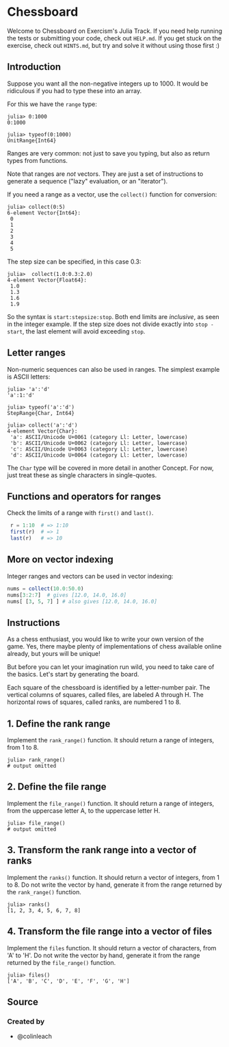 # Chessboard

Welcome to Chessboard on Exercism's Julia Track.
If you need help running the tests or submitting your code, check out `HELP.md`.
If you get stuck on the exercise, check out `HINTS.md`, but try and solve it without using those first :)

## Introduction

Suppose you want all the non-negative integers up to 1000.
It would be ridiculous if you had to type these into an array.

For this we have the `range` type:

```julia-repl
julia> 0:1000
0:1000

julia> typeof(0:1000)
UnitRange{Int64}
```

Ranges are very common: not just to save you typing, but also as return types from functions.

Note that ranges are _not_ vectors.
They are just a set of instructions to generate a sequence ("lazy" evaluation, or an "iterator").

If you need a range as a vector, use the `collect()` function for conversion:

```julia-repl
julia> collect(0:5)
6-element Vector{Int64}:
 0
 1
 2
 3
 4
 5
```

The step size can be specified, in this case 0.3:

```julia-repl
julia>  collect(1.0:0.3:2.0)
4-element Vector{Float64}:
 1.0
 1.3
 1.6
 1.9
```

So the syntax is `start:stepsize:stop`.
Both end limits are _inclusive_, as seen in the integer example.
If the step size does not divide exactly into `stop - start`, the last element will avoid exceeding `stop`.

## Letter ranges

Non-numeric sequences can also be used in ranges.
The simplest example is ASCII letters:

```julia-repl
julia> 'a':'d'
'a':1:'d'

julia> typeof('a':'d')
StepRange{Char, Int64}

julia> collect('a':'d')
4-element Vector{Char}:
 'a': ASCII/Unicode U+0061 (category Ll: Letter, lowercase)
 'b': ASCII/Unicode U+0062 (category Ll: Letter, lowercase)
 'c': ASCII/Unicode U+0063 (category Ll: Letter, lowercase)
 'd': ASCII/Unicode U+0064 (category Ll: Letter, lowercase)
```

The `Char` type will be covered in more detail in another Concept.
For now, just treat these as single characters in single-quotes.

## Functions and operators for ranges

Check the limits of a range with `first()` and `last()`.

```julia
 r = 1:10  # => 1:10
 first(r)  # => 1
 last(r)   # => 10
```

## More on vector indexing

Integer ranges and vectors can be used in vector indexing:

```julia
nums = collect(10.0:50.0)
nums[3:2:7]  # gives [12.0, 14.0, 16.0]
nums[ [3, 5, 7] ] # also gives [12.0, 14.0, 16.0]
```

## Instructions

As a chess enthusiast, you would like to write your own version of the game. Yes, there maybe plenty of implementations of chess available online already, but yours will be unique!

But before you can let your imagination run wild, you need to take care of the basics. Let's start by generating the board.

Each square of the chessboard is identified by a letter-number pair. The vertical columns of squares, called files, are labeled A through H. The horizontal rows of squares, called ranks, are numbered 1 to 8.

## 1. Define the rank range

Implement the `rank_range()` function. It should return a range of integers, from 1 to 8.

```julia-repl
julia> rank_range()
# output omitted
```

## 2. Define the file range

Implement the `file_range()` function. 
It should return a range of integers, from the uppercase letter A, to the uppercase letter H.

```julia-repl
julia> file_range()
# output omitted
```

## 3. Transform the rank range into a vector of ranks

Implement the `ranks()` function. It should return a vector of integers, from 1 to 8. 
Do not write the vector by hand, generate it from the range returned by the `rank_range()` function.

```julia-repl
julia> ranks()
[1, 2, 3, 4, 5, 6, 7, 8]
```

## 4. Transform the file range into a vector of files

Implement the `files` function. It should return a vector of characters, from 'A' to 'H'. 
Do not write the vector by hand, generate it from the range returned by the `file_range()` function.

```julia-repl
julia> files()
['A', 'B', 'C', 'D', 'E', 'F', 'G', 'H']
```

## Source

### Created by

- @colinleach